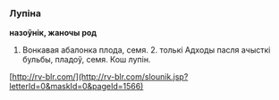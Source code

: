 ### Лупіна
**назоўнік, жаночы род**

1. Вонкавая абалонка плода, семя. 2. толькі Адходы пасля ачысткі бульбы, пладоў, семя. Кош лупін.

<a rel="author">[http://rv-blr.com/](http://rv-blr.com/slounik.jsp?letterId=0&maskId=0&pageId=1566)</a>
